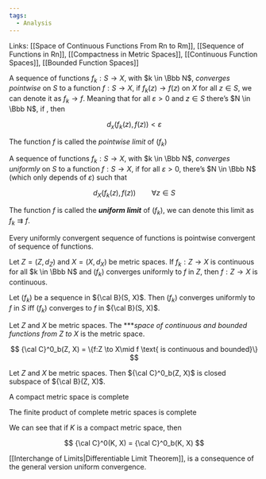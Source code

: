 ```yaml
---
tags:
  - Analysis
---
```

Links: [[Space of Continuous Functions From Rn to Rm]], [[Sequence of Functions in Rn]], [[Compactness in Metric Spaces]], [[Continuous Function Spaces]], [[Bounded Function Spaces]]

A sequence of functions $f_k: S \to X$, with $k \in \Bbb N$, _converges pointwise_ on $S$ to a function ${f:S \to X}$, if $f_k (z) \to f(z)$ on $X$ for all $z\in S$, we can denote it as $f_k \to f$. Meaning that for all $\varepsilon>0$ and $z \in S$ there’s $N \in \Bbb N$, if , then

$$ d_x(f_k(z), f(z)) <\varepsilon $$

The function $f$ is called the _pointwise limit_ of $(f_k)$

A sequence of functions $f_k : S \to X$, with $k \in \Bbb N$, _converges uniformly_ on $S$ to a function ${f:S \to X}$, if for all $\varepsilon>0$, there’s $N \in \Bbb N$ (which only depends of $\varepsilon$) such that

$$ d_X(f_k(z), f(z)) \qquad \forall z \in S $$

The function $f$ is called the _************uniform limit************_ of $(f_k)$, we can denote this limit as $f_k \rightrightarrows f$.

Every uniformly convergent sequence of functions is pointwise convergent of sequence of functions.

Let $Z=(Z, d_Z)$ and $X =(X,d_X)$ be metric spaces. If $f_k : Z\to X$ is continuous for all $k \in \Bbb N$ and $(f_k)$ converges uniformly to $f$ in $Z$, then $f: Z \to X$ is continuous.

Let $(f_k)$ be a sequence in ${\cal B}(S, X)$. Then $(f_k)$ converges uniformly to $f$ in $S$ iff $(f_k)$ converges to $f$ in ${\cal B}(S, X)$.

Let $Z$ and $X$ be metric spaces. The ***_space of continuous and bounded functions from $Z$ to $X$_ is the metric space.

$$ {\cal C}^0_b(Z, X) = \{f:Z \to X\mid f \text{ is continuous and bounded}\} $$

Let $Z$ and $X$ be metric spaces. Then ${\cal C}^0_b(Z, X)$ is closed subspace of ${\cal B}(Z, X)$.

A compact metric space is complete

The finite product of complete metric spaces is complete

We can see that if $K$ is a compact metric space, then

$$ {\cal C}^0(K, X) = {\cal C}^0_b(K, X) $$

[[Interchange of Limits|Differentiable Limit Theorem]], is a consequence of the general version uniform convergence.